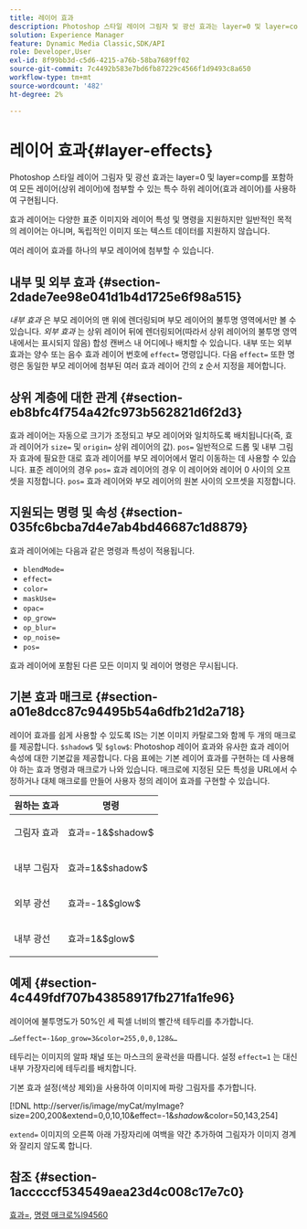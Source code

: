 ```yaml
---
title: 레이어 효과
description: Photoshop 스타일 레이어 그림자 및 광선 효과는 layer=0 및 layer=comp를 포함하여 모든 레이어(상위 레이어)에 첨부할 수 있는 특수 하위 레이어(효과 레이어)를 사용하여 구현됩니다.
solution: Experience Manager
feature: Dynamic Media Classic,SDK/API
role: Developer,User
exl-id: 8f99bb3d-c5d6-4215-a76b-58ba7689ff02
source-git-commit: 7c4492b583e7bd6fb87229c4566f1d9493c8a650
workflow-type: tm+mt
source-wordcount: '482'
ht-degree: 2%

---
```


# 레이어 효과{#layer-effects}

Photoshop 스타일 레이어 그림자 및 광선 효과는 layer=0 및 layer=comp를 포함하여 모든 레이어(상위 레이어)에 첨부할 수 있는 특수 하위 레이어(효과 레이어)를 사용하여 구현됩니다.

효과 레이어는 다양한 표준 이미지와 레이어 특성 및 명령을 지원하지만 일반적인 목적의 레이어는 아니며, 독립적인 이미지 또는 텍스트 데이터를 지원하지 않습니다.

여러 레이어 효과를 하나의 부모 레이어에 첨부할 수 있습니다.

## 내부 및 외부 효과 {#section-2dade7ee98e041d1b4d1725e6f98a515}

*내부 효과* 은 부모 레이어의 맨 위에 렌더링되며 부모 레이어의 불투명 영역에서만 볼 수 있습니다. *외부 효과* 는 상위 레이어 뒤에 렌더링되어(따라서 상위 레이어의 불투명 영역 내에서는 표시되지 않음) 합성 캔버스 내 어디에나 배치할 수 있습니다. 내부 또는 외부 효과는 양수 또는 음수 효과 레이어 번호에 `effect=` 명령입니다. 다음 `effect=` 또한 명령은 동일한 부모 레이어에 첨부된 여러 효과 레이어 간의 z 순서 지정을 제어합니다.

## 상위 계층에 대한 관계 {#section-eb8bfc4f754a42fc973b562821d6f2d3}

효과 레이어는 자동으로 크기가 조정되고 부모 레이어와 일치하도록 배치됩니다(즉, 효과 레이어가 `size=` 및 `origin=` 상위 레이어의 값). `pos=` 일반적으로 드롭 및 내부 그림자 효과에 필요한 대로 효과 레이어를 부모 레이어에서 멀리 이동하는 데 사용할 수 있습니다. 표준 레이어의 경우 `pos=` 효과 레이어의 경우 이 레이어와 레이어 0 사이의 오프셋을 지정합니다. `pos=` 효과 레이어와 부모 레이어의 원본 사이의 오프셋을 지정합니다.

## 지원되는 명령 및 속성 {#section-035fc6bcba7d4e7ab4bd46687c1d8879}

효과 레이어에는 다음과 같은 명령과 특성이 적용됩니다.

* `blendMode=`
* `effect=`
* `color=`
* `maskUse=`
* `opac=`
* `op_grow=`
* `op_blur=`
* `op_noise=`
* `pos=`

효과 레이어에 포함된 다른 모든 이미지 및 레이어 명령은 무시됩니다.

## 기본 효과 매크로 {#section-a01e8dcc87c94495b54a6dfb21d2a718}

레이어 효과를 쉽게 사용할 수 있도록 IS는 기본 이미지 카탈로그와 함께 두 개의 매크로를 제공합니다. `$shadow$` 및 `$glow$`: Photoshop 레이어 효과와 유사한 효과 레이어 속성에 대한 기본값을 제공합니다. 다음 표에는 기본 레이어 효과를 구현하는 데 사용해야 하는 효과 명령과 매크로가 나와 있습니다. 매크로에 지정된 모든 특성을 URL에서 수정하거나 대체 매크로를 만들어 사용자 정의 레이어 효과를 구현할 수 있습니다.

<table id="table_8089C41AD1F24223A58C7DD8F4DDF73C"> 
 <thead> 
  <tr> 
   <th class="entry"> <b> 원하는 효과</b> </th> 
   <th class="entry"> <b> 명령</b> </th> 
  </tr> 
 </thead>
 <tbody> 
  <tr> 
   <td> <p> 그림자 효과 </p> </td> 
   <td> <p> <span class="codeph"> 효과=-1&amp;$shadow$</span> </p> </td> 
  </tr> 
  <tr> 
   <td> <p> 내부 그림자 </p> </td> 
   <td> <p> <span class="codeph"> 효과=1&amp;$shadow$</span> </p> </td> 
  </tr> 
  <tr> 
   <td> <p> 외부 광선 </p> </td> 
   <td> <p> <span class="codeph"> 효과=-1&amp;$glow$</span> </p> </td> 
  </tr> 
  <tr> 
   <td> <p> 내부 광선 </p> </td> 
   <td> <p> <span class="codeph"> 효과=1&amp;$glow$</span> </p> </td> 
  </tr> 
 </tbody> 
</table>

## 예제 {#section-4c449fdf707b43858917fb271fa1fe96}

레이어에 불투명도가 50%인 세 픽셀 너비의 빨간색 테두리를 추가합니다.

`…&effect=-1&op_grow=3&color=255,0,0,128&…`

테두리는 이미지의 알파 채널 또는 마스크의 윤곽선을 따릅니다. 설정 `effect=1` 는 대신 내부 가장자리에 테두리를 배치합니다.

기본 효과 설정(색상 제외)을 사용하여 이미지에 파랑 그림자를 추가합니다.

[!DNL http://server/is/image/myCat/myImage?size=200,200&extend=0,0,10,10&effect=-1&$shadow$&color=50,143,254]

`extend=` 이미지의 오른쪽 아래 가장자리에 여백을 약간 추가하여 그림자가 이미지 경계와 잘리지 않도록 합니다.

## 참조 {#section-1acccccf534549aea23d4c008c17e7c0}

[효과=](../../../../../is-api/http-ref/image-serving-api-ref/c-http-protocol-reference/c-command-reference/r-effect.md#reference-b1296c4afed047fb921bbc1e33752135), [명령 매크로%l94560](../../../../../is-api/http-ref/image-serving-api-ref/c-http-protocol-reference/c-syntax-and-features/r-is-http-command-macros.md#reference-ea2a9571c65a46da83eca27d0013cbf9)
